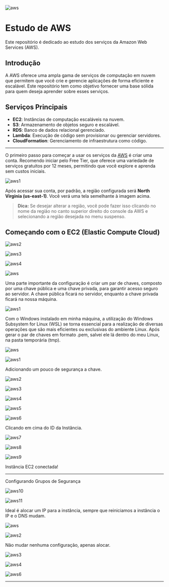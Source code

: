 
![aws](https://github.com/user-attachments/assets/50ce07e2-40df-4a74-9a98-335d5a65fc3d)

# Estudo de AWS

Este repositório é dedicado ao estudo dos serviços da Amazon Web Services (AWS).

## Introdução

A AWS oferece uma ampla gama de serviços de computação em nuvem que permitem que você crie e gerencie aplicações de forma eficiente e escalável. Este repositório tem como objetivo fornecer uma base sólida para quem deseja aprender sobre esses serviços.

## Serviços Principais

- **EC2**: Instâncias de computação escaláveis na nuvem.
- **S3**: Armazenamento de objetos seguro e escalável.
- **RDS**: Banco de dados relacional gerenciado.
- **Lambda**: Execução de código sem provisionar ou gerenciar servidores.
- **CloudFormation**: Gerenciamento de infraestrutura como código.

***

O primeiro passo para começar a usar os serviços da [AWS](https://aws.amazon.com/free/) é criar uma conta. Recomendo iniciar pelo Free Tier, que oferece uma variedade de serviços gratuitos por 12 meses, permitindo que você explore e aprenda sem custos iniciais.

![aws1](https://github.com/user-attachments/assets/5677ea39-e0ad-48e6-a656-f72fc8fc3733)

Após acessar sua conta, por padrão, a região configurada será **North Virginia (us-east-1)**. Você verá uma tela semelhante à imagem acima.

> **Dica:** Se desejar alterar a região, você pode fazer isso clicando no nome da região no canto superior direito do console da AWS e selecionando a região desejada no menu suspenso.

## Começando com o EC2 (Elastic Compute Cloud)

![aws2](https://github.com/user-attachments/assets/4ece4420-c115-4089-bcd5-500dac44c6f2)

![aws3](https://github.com/user-attachments/assets/9f619e54-7f7d-47cc-8c05-27d9bbda7e86)

![aws4](https://github.com/user-attachments/assets/999fec34-0c49-4730-81e5-7f68bff697c7)

![aws](https://github.com/user-attachments/assets/398bece2-0223-4b4d-9381-17df187d1bba)

Uma parte importante da configuração é criar um par de chaves, composto por uma chave pública e uma chave privada, para garantir acesso seguro ao servidor. A chave pública ficará no servidor, enquanto a chave privada ficará na nossa máquina.

![aws1](https://github.com/user-attachments/assets/e07c067a-be39-4272-9e0c-a039349f25ad)

Com o Windows instalado em minha máquina, a utilização do Windows Subsystem for Linux (WSL) se torna essencial para a realização de diversas operações que são mais eficientes ou exclusivas do ambiente Linux. 
Após gerar o par de chaves em formato .pem, salvei ele lá dentro do meu Linux, na pasta temporária (tmp).

![aws](https://github.com/user-attachments/assets/2b8c20a7-56b3-4692-b24a-ee74ccab7547)

![aws1](https://github.com/user-attachments/assets/d5ad78aa-e101-49f2-a121-bb3312b36606)

Adicionando um pouco de segurança a chave.

![aws2](https://github.com/user-attachments/assets/32f71eed-c477-4c20-a159-d5881998315c)

![aws3](https://github.com/user-attachments/assets/6c9fffe5-6389-4ef0-bf6d-207c182d4331)

![aws4](https://github.com/user-attachments/assets/91bfb9e1-019c-487c-b0d1-fdb9746574b7)

![aws5](https://github.com/user-attachments/assets/c8ae102c-5f19-4bd9-ad0b-1e7308591a21)

![aws6](https://github.com/user-attachments/assets/1bd2a6a4-fdfc-462d-b385-bcecf36f2e87)

Clicando em cima do ID da Instância.

![aws7](https://github.com/user-attachments/assets/682c00f2-890f-4565-aa5c-378f6747b467)

![aws8](https://github.com/user-attachments/assets/a4afb48d-a806-4a04-9421-6069dc551ae7)

![aws9](https://github.com/user-attachments/assets/aeaef773-aa2b-4064-9bff-359f544e4a47)

Instância EC2 conectada!

***

Configurando Grupos de Segurança

![aws10](https://github.com/user-attachments/assets/3c392426-1b7a-4ac2-9c24-fa6b233f5327)

![aws11](https://github.com/user-attachments/assets/d1963c03-37f3-4899-99af-237ecc0c6eda)

Ideal é alocar um IP para a instância, sempre que reiniciamos a instância o IP e o DNS mudam.

![aws](https://github.com/user-attachments/assets/1a03f2df-3766-4d71-933b-720d59da7a17)

![aws2](https://github.com/user-attachments/assets/fabb4bef-a33e-471f-8b2e-ee9bf608d0d0)

Não mudar nenhuma configuração, apenas alocar.

![aws3](https://github.com/user-attachments/assets/27cc0e3a-e739-406b-b7a8-677f13a0b2c2)

![aws4](https://github.com/user-attachments/assets/196680d2-5ee7-4699-9044-9dcc0fd4f630)

![aws6](https://github.com/user-attachments/assets/130e6850-3dd0-480f-8588-130e7635978f)

***

